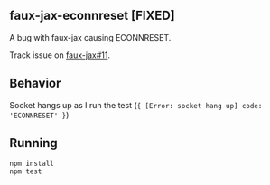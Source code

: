## faux-jax-econnreset [FIXED]
A bug with faux-jax causing ECONNRESET.

Track issue on [faux-jax#11](https://github.com/algolia/faux-jax/issues/11).

## Behavior
Socket hangs up as I run the test (`{ [Error: socket hang up] code: 'ECONNRESET' }`)

## Running
```
npm install
npm test
```
